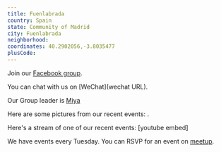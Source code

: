 ```yaml
---
title: Fuenlabrada
country: Spain
state: Community of Madrid
city: Fuenlabrada
neighborhood: 
coordinates: 40.2902056,-3.8035477
plusCode:
---
```

Join our [Facebook group](https://www.facebook.com/groups/free.code.camp.fuenlabrada).

You can chat with us on [WeChat](wechat URL).

Our Group leader is [Miya](freecodecamp.org/miya)

Here are some pictures from our recent events:
![]().

Here's a stream of one of our recent events:
[youtube embed]

We have events every Tuesday. You can RSVP for an event on [meetup](meetupurl).
